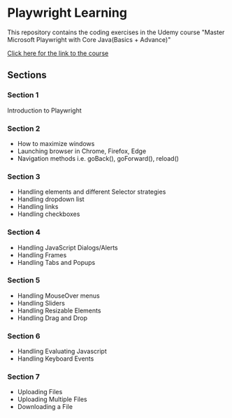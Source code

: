 # Playwright Learning 

This repository contains the coding exercises in the Udemy course "Master Microsoft Playwright with Core Java(Basics + Advance)"

[Click here for the link to the course](https://www.udemy.com/course/playwright-java-tutorial/)

## Sections

### Section 1
Introduction to Playwright

### Section 2
- How to maximize windows
- Launching browser in Chrome, Firefox, Edge
- Navigation methods i.e. goBack(), goForward(), reload()

### Section 3
- Handling elements and different Selector strategies
- Handling dropdown list
- Handling links
- Handling checkboxes

### Section 4
- Handling JavaScript Dialogs/Alerts
- Handling Frames
- Handling Tabs and Popups

### Section 5
- Handling MouseOver menus
- Handling Sliders
- Handling Resizable Elements
- Handling Drag and Drop

### Section 6
- Handling Evaluating Javascript
- Handling Keyboard Events

### Section 7
- Uploading Files
- Uploading Multiple Files
- Downloading a File